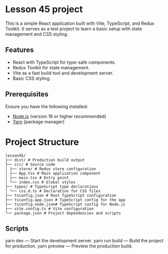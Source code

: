 # Lesson 45 project

This is a simple React application built with Vite, TypeScript, and Redux Toolkit. It serves as a test project to learn a basic setup with state management and CSS styling.

## Features

- React with TypeScript for type-safe components.
- Redux Toolkit for state management.
- Vite as a fast build tool and development server.
- Basic CSS styling.

## Prerequisites

Ensure you have the following installed:

- [Node.js](https://nodejs.org/) (version 16 or higher recommended)
- [Yarn](https://yarnpkg.com/) (package manager)

# Project Structure

```
lesson45/
├── dist/ # Production build output
├── src/ # Source code
│ ├── store/ # Redux store configuration
│ ├── App.tsx # Main application component
│ ├── main.tsx # Entry point
│ └── index.css # Global styles
├── types/ # TypeScript type declarations
│ └── css.d.ts # Declaration for CSS files
├── tsconfig.json # Root TypeScript configuration
├── tsconfig.app.json # TypeScript config for the app
├── tsconfig.node.json# TypeScript config for Node.js
├── vite.config.ts # Vite configuration
└── package.json # Project dependencies and scripts
```

## Scripts

yarn dev — Start the development server.
yarn run build — Build the project for production.
yarn preview — Preview the production build.
